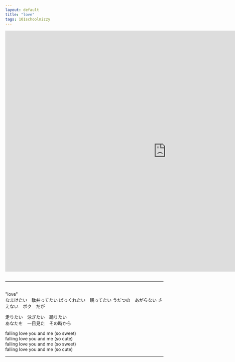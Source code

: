 ```yaml
---
layout: default
title: "love"
tags: 101schoolmizzy
---
```

<div class="movie-wrap">
<iframe width="1024" height="768" src="https://www.youtube.com/embed/jTJNT_DiPwc" title="love / 初音ミク" frameborder="0" allow="accelerometer; autoplay; clipboard-write; encrypted-media; gyroscope; picture-in-picture" allowfullscreen></iframe>
</div>
<br>
<hr>
<br>
"love"  
<br>
なまけたい　駄弁ってたい  
ばっくれたい　眠ってたい  
うだつの　あがらない  
さえない　ボク　だが  

走りたい　泳ぎたい　踊りたい  
あなたを　一目見た　その時から    

falling love you and me (so sweet)  
falling love you and me (so cute)  
falling love you and me (so sweet)  
falling love you and me (so cute)  

----
